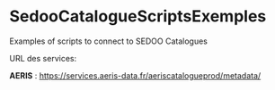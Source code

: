 # SedooCatalogueScriptsExemples
Examples of scripts to connect to SEDOO Catalogues

URL des services:

**AERIS** : https://services.aeris-data.fr/aeriscatalogueprod/metadata/
